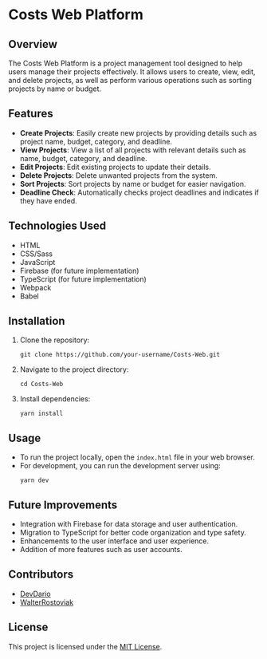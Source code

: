 # Costs Web Platform

## Overview
The Costs Web Platform is a project management tool designed to help users manage their projects effectively. It allows users to create, view, edit, and delete projects, as well as perform various operations such as sorting projects by name or budget.

## Features
- **Create Projects**: Easily create new projects by providing details such as project name, budget, category, and deadline.
- **View Projects**: View a list of all projects with relevant details such as name, budget, category, and deadline.
- **Edit Projects**: Edit existing projects to update their details.
- **Delete Projects**: Delete unwanted projects from the system.
- **Sort Projects**: Sort projects by name or budget for easier navigation.
- **Deadline Check**: Automatically checks project deadlines and indicates if they have ended.

## Technologies Used
- HTML
- CSS/Sass
- JavaScript
- Firebase (for future implementation)
- TypeScript (for future implementation)
- Webpack
- Babel

## Installation
1. Clone the repository:
   ```
   git clone https://github.com/your-username/Costs-Web.git
   ```
2. Navigate to the project directory:
   ```
   cd Costs-Web
   ```
3. Install dependencies:
   ```
   yarn install
   ```

## Usage
- To run the project locally, open the `index.html` file in your web browser.
- For development, you can run the development server using:
  ```
  yarn dev
  ```

## Future Improvements
- Integration with Firebase for data storage and user authentication.
- Migration to TypeScript for better code organization and type safety.
- Enhancements to the user interface and user experience.
- Addition of more features such as user accounts.

## Contributors
- [DevDario](https://github.com/DevDario)
- [WalterRostoviak](https://github.com/walterrostoviak)

## License
This project is licensed under the [MIT License](LICENSE).